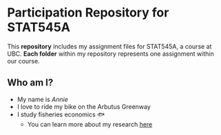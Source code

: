 # Participation Repository for STAT545A

This **repository** includes my assignment files for STAT545A, a course at UBC. **Each folder** within my repository represents one assignment within our course.

## Who am I?

* My name is *Annie*
* I love to ride my bike on the Arbutus Greenway
* I study fisheries economics :fish:
  * You can learn more about my research [here](http://feru.oceans.ubc.ca/)

